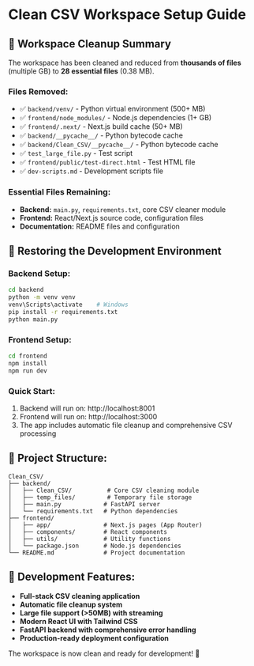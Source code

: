 # Clean CSV Workspace Setup Guide

## 🧹 Workspace Cleanup Summary

The workspace has been cleaned and reduced from **thousands of files** (multiple GB) to **28 essential files** (0.38 MB).

### Files Removed:
- ✅ `backend/venv/` - Python virtual environment (500+ MB)
- ✅ `frontend/node_modules/` - Node.js dependencies (1+ GB)
- ✅ `frontend/.next/` - Next.js build cache (50+ MB)
- ✅ `backend/__pycache__/` - Python bytecode cache
- ✅ `backend/Clean_CSV/__pycache__/` - Python bytecode cache
- ✅ `test_large_file.py` - Test script
- ✅ `frontend/public/test-direct.html` - Test HTML file
- ✅ `dev-scripts.md` - Development scripts file

### Essential Files Remaining:
- **Backend:** `main.py`, `requirements.txt`, core CSV cleaner module
- **Frontend:** React/Next.js source code, configuration files
- **Documentation:** README files and configuration

## 🚀 Restoring the Development Environment

### Backend Setup:
```bash
cd backend
python -m venv venv
venv\Scripts\activate    # Windows
pip install -r requirements.txt
python main.py
```

### Frontend Setup:
```bash
cd frontend
npm install
npm run dev
```

### Quick Start:
1. Backend will run on: http://localhost:8001
2. Frontend will run on: http://localhost:3000
3. The app includes automatic file cleanup and comprehensive CSV processing

## 📁 Project Structure:
```
Clean_CSV/
├── backend/
│   ├── Clean_CSV/          # Core CSV cleaning module
│   ├── temp_files/         # Temporary file storage
│   ├── main.py            # FastAPI server
│   └── requirements.txt   # Python dependencies
├── frontend/
│   ├── app/               # Next.js pages (App Router)
│   ├── components/        # React components
│   ├── utils/             # Utility functions
│   └── package.json       # Node.js dependencies
└── README.md              # Project documentation
```

## 🔧 Development Features:
- **Full-stack CSV cleaning application**
- **Automatic file cleanup system**
- **Large file support (>50MB) with streaming**
- **Modern React UI with Tailwind CSS**
- **FastAPI backend with comprehensive error handling**
- **Production-ready deployment configuration**

The workspace is now clean and ready for development! 🎉
